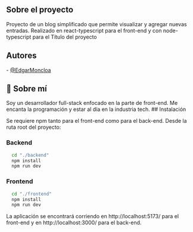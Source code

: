 ## Sobre el proyecto

Proyecto de un blog simplificado que permite visualizar y agregar nuevas entradas.
Realizado en react-typescript para el front-end y con node-typescript para el Título del proyecto

## Autores

- [@EdgarMoncloa](https://www.github.com/edgarmoncloa)

## 🚀 Sobre mí

Soy un desarrollador full-stack enfocado en la parte de front-end. Me encanta la programación y estar al día en la industria tech.
## Instalación

Se requiere npm tanto para el front-end como para el back-end.
Desde la ruta root del proyecto:

### Backend

```bash
  cd "./backend"
  npm install
  npm run dev
```

### Frontend

```bash
  cd "./frontend"
  npm install
  npm run dev
```

La aplicación se encontrará corriendo en http://localhost:5173/ para el front-end y en http://localhost:3000/ para el back-end.
